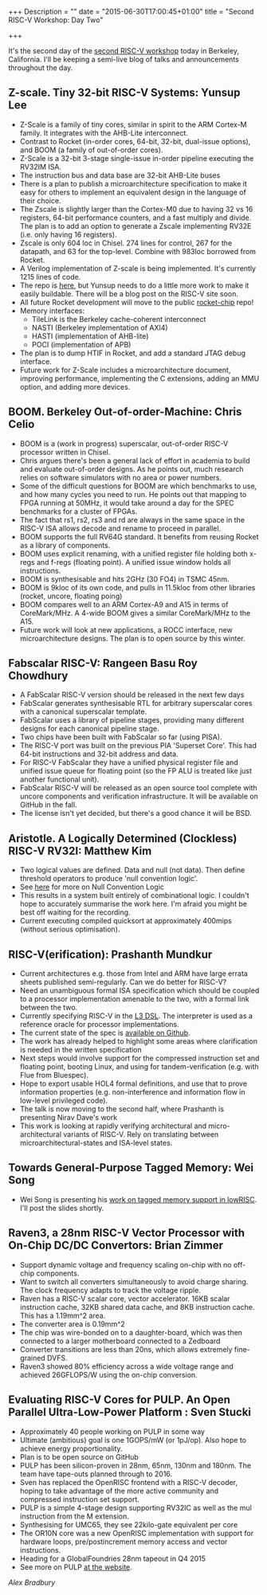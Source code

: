 +++
Description = ""
date = "2015-06-30T17:00:45+01:00"
title = "Second RISC-V Workshop: Day Two"

+++

It's the second day of the [second RISC-V 
workshop](https://riscv.org/2015/06/preliminary-agenda-for-the-2nd-risc-v-workshop-is-posted/) today in Berkeley,
California.  I'll be keeping a semi-live blog of talks and announcements 
throughout the day.

## Z-scale. Tiny 32-bit RISC-V Systems: Yunsup Lee

* Z-Scale is a family of tiny cores, similar in spirit to the ARM Cortex-M 
family. It integrates with the AHB-Lite interconnect.
* Contrast to Rocket (in-order cores, 64-bit, 32-bit, dual-issue options), and 
BOOM (a family of out-of-order cores).
* Z-Scale is a 32-bit 3-stage single-issue in-order pipeline executing the 
RV32IM ISA.
* The instruction bus and data base are 32-bit AHB-Lite buses
* There is a plan to publish a microarchitecture specification to make it easy 
for others to implement an equivalent design in the language of their choice.
* The Zscale is slightly larger than the Cortex-M0 due to having 32 vs 16 
registers, 64-bit performance counters, and a fast multiply and divide. The 
plan is to add an option to generate a Zscale implementing RV32E (i.e. only 
having 16 registers).
* Zscale is only 604 loc in Chisel. 274 lines for control, 267 for the 
datapath, and 63 for the top-level. Combine with 983loc borrowed from Rocket.
* A Verilog implementation of Z-scale is being implemented. It's currently 
1215 lines of code.
* The repo is [here](https://github.com/ucb-bar/zscale), but Yunsup needs to 
do a little more work to make it easily buildable. There will be a blog post 
on the RISC-V site soon.
* All future Rocket development will move to the public 
[rocket-chip](https://github.com/ucb-bar/rocket-chip) repo!
* Memory interfaces:
  * TileLink is the Berkeley cache-coherent interconnect
  * NASTI (Berkeley implementation of AXI4)
  * HASTI (implementation of AHB-lite)
  * POCI (implementation of APB)
* The plan is to dump HTIF in Rocket, and add a standard JTAG debug interface.
* Future work for Z-Scale includes a microarchitecture document, improving 
performance, implementing the C extensions, adding an MMU option, and adding 
more devices.

## BOOM. Berkeley Out-of-order-Machine: Chris Celio

* BOOM is a (work in progress) superscalar, out-of-order RISC-V processor 
written in Chisel.
* Chris argues there's been a general lack of effort in academia to build and 
evaluate out-of-order designs. As he points out, much research relies on 
software simulators with no area or power numbers.
* Some of the difficult questions for BOOM are which benchmarks to use, and 
how many cycles you need to run. He points out that mapping to FPGA running at 
50MHz, it would take around a day for the SPEC benchmarks for a cluster of 
FPGAs.
* The fact that rs1, rs2, rs3 and rd are always in the same space in the 
RISC-V ISA allows decode and rename to proceed in parallel.
* BOOM supports the full RV64G standard. It benefits from reusing Rocket as a 
library of components.
* BOOM uses explicit renaming, with a unified register file holding both 
x-regs and f-regs (floating point). A unified issue window holds all 
instructions.
* BOOM is synthesisable and hits 2GHz (30 FO4) in TSMC 45nm.
* BOOM is 9kloc of its own code, and pulls in 11.5kloc from other libraries 
(rocket, uncore, floating poing)
* BOOM compares well to an ARM Cortex-A9 and A15 in terms of CoreMark/MHz. A 
4-wide BOOM gives a similar CoreMark/MHz to the A15.
* Future work will look at new applications, a ROCC interface, new 
microarchitecture designs. The plan is to open source by this winter.

## Fabscalar RISC-V: Rangeen Basu Roy Chowdhury

* A FabScalar RISC-V version should be released in the next few days
* FabScalar generates synthesisable RTL for arbitrary superscalar cores with a 
canonical superscalar template.
* FabScalar uses a library of pipeline stages, providing many different 
designs for each canonical pipeline stage.
* Two chips have been built with FabScalar so far (using PISA).
* The RISC-V port was built on the previous PIA 'Superset Core'. This had 
64-bit instructions and 32-bit address and data.
* For RISC-V FabScalar they have a unified physical register file and unified 
issue queue for floating point (so the FP ALU is treated like just another 
functional unit).
* FabScalar RISC-V will be released as an open source tool complete with 
uncore components and verification infrastructure. It will be available on 
GitHub in the fall.
* The license isn't yet decided, but there's a good chance it will be BSD.

## Aristotle. A Logically Determined (Clockless) RISC-V RV32I: Matthew Kim

* Two logical values are defined. Data and null (not data). Then define 
threshold operators to produce 'null convention logic'.
* See [here](https://users.soe.ucsc.edu/~scott/papers/NCL2.pdf) for more on 
Null Convention Logic
* This results in a system built entirely of combinational logic. I couldn't 
hope to accurately summarise the work here. I'm afraid you might be best off 
waiting for the recording.
* Current executing compiled quicksort at approximately 400mips (without 
serious optimisation).

## RISC-V(erification): Prashanth Mundkur

* Current architectures e.g. those from Intel and ARM have large errata sheets 
published semi-regularly. Can we do better for RISC-V?
* Need an unambiguous formal ISA specification which should be coupled to a 
processor implementation amenable to the two, with a formal link between the 
two.
* Currently specifying RISC-V in the [L3 
DSL](http://www.cl.cam.ac.uk/~acjf3/l3/). The interpreter is used as a 
reference oracle for processor implementations.
* The current state of the spec is [available on 
Github](https://github.com/pmundkur/l3riscv).
* The work has already helped to highlight some areas where clarification is 
needed in the written specification
* Next steps would involve support for the compressed instruction set and 
floating point, booting Linux, and using for tandem-verification (e.g. with 
Flue from Bluespec).
* Hope to export usable HOL4 formal definitions, and use that to prove 
information properties (e.g. non-interference and information flow in 
low-level privileged code).
* The talk is now moving to the second half, where Prashanth is presenting 
Nirav Dave's work
* This work is looking at rapidly verifying architectural and 
micro-architectural variants of RISC-V. Rely on translating between 
microarchitectural-states and ISA-level states.

## Towards General-Purpose Tagged Memory: Wei Song

* Wei Song is presenting his [work on tagged memory support in 
lowRISC](https://www.lowrisc.org/blog/2015/04/lowrisc-tagged-memory-preview-release/).  
I'll post the slides shortly.

## Raven3, a 28nm RISC-V Vector Processor with On-Chip DC/DC Convertors: Brian Zimmer

* Support dynamic voltage and frequency scaling on-chip with no off-chip 
components.
* Want to switch all converters simultaneously to avoid charge sharing. The 
clock frequency adapts to track the voltage ripple.
* Raven has a RISC-V scalar core, vector accelerator. 16KB scalar instruction 
cache, 32KB shared data cache, and 8KB instruction cache. This has a 1.19mm^2 
area.
* The converter area is 0.19mm^2
* The chip was wire-bonded on to a daughter-board, which was then connected to 
a larger motherboard connected to a Zedboard
* Converter transitions are less than 20ns, which allows extremely 
fine-grained DVFS.
* Raven3 showed 80% efficiency across a wide voltage range and achieved 
26GFLOPS/W using the on-chip conversion.

## Evaluating RISC-V Cores for PULP. An Open Parallel Ultra-Low-Power Platform : Sven Stucki

* Approximately 40 people working on PULP in some way
* Ultimate (ambitious) goal is one 1GOPS/mW (or 1pJ/op). Also hope to achieve 
energy proportionality.
* Plan is to be open source on GitHub
* PULP has been silicon-proven in 28nm, 65nm, 130nm and 180nm. The team have 
tape-outs planned through to 2016.
* Sven has replaced the OpenRISC frontend with a RISC-V decoder, hoping to 
take advantage of the more active community and compressed instruction set 
support.
* PULP is a simple 4-stage design supporting RV32IC as well as the mul 
instruction from the M extension.
* Synthesising for UMC65, they see 22kilo-gate equivalent per core
* The OR10N core was a new OpenRISC implementation with support for hardware 
loops, pre/postincrement memory access and vector instructions.
* Heading for a GlobalFoundries 28nm tapeout in Q4 2015
* See more on PULP [at the 
website](http://iis-projects.ee.ethz.ch/index.php/PULP).

_Alex Bradbury_
